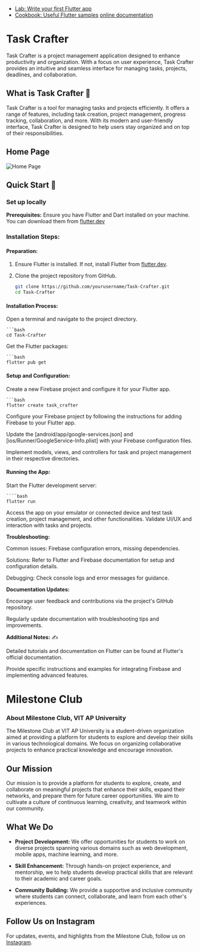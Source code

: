 - [Lab: Write your first Flutter app](https://docs.flutter.dev/get-started/codelab)
- [Cookbook: Useful Flutter samples](https://docs.flutter.dev/cookbook)
[online documentation](https://docs.flutter.dev/)


# Task Crafter

Task Crafter is a project management application designed to enhance productivity and organization. With a focus on user experience, Task Crafter provides an intuitive and seamless interface for managing tasks, projects, deadlines, and collaboration.

## What is Task Crafter 🤔

Task Crafter is a tool for managing tasks and projects efficiently. It offers a range of features, including task creation, project management, progress tracking, collaboration, and more. With its modern and user-friendly interface, Task Crafter is designed to help users stay organized and on top of their responsibilities.

## Home Page

![Home Page](assets/images/homepage_screenshot.png)

## Quick Start 📝

### Set up locally

**Prerequisites:** Ensure you have Flutter and Dart installed on your machine. You can download them from [flutter.dev](https://flutter.dev/docs/get-started/install)

### Installation Steps:

#### Preparation:

1. Ensure Flutter is installed. If not, install Flutter from [flutter.dev](https://flutter.dev/docs/get-started/install).
2. Clone the project repository from GitHub.

   ```bash
   git clone https://github.com/yourusername/Task-Crafter.git
   cd Task-Crafter

#### Installation Process:

Open a terminal and navigate to the project directory.

    ```bash
    cd Task-Crafter

Get the Flutter packages:

    ```bash
    flutter pub get

#### Setup and Configuration:

Create a new Firebase project and configure it for your Flutter app.

    ```bash
    flutter create task_crafter

Configure your Firebase project by following the instructions for adding Firebase to your Flutter app.

Update the [android/app/google-services.json] and [ios/Runner/GoogleService-Info.plist] with your Firebase configuration files.

Implement models, views, and controllers for task and project management in their respective directories.

#### Running the App:

Start the Flutter development server:

    ````bash
    flutter run
    
Access the app on your emulator or connected device and test task creation, project management, and other functionalities.
Validate UI/UX and interaction with tasks and projects.

**Troubleshooting:**

Common issues: Firebase configuration errors, missing dependencies.

Solutions: Refer to Flutter and Firebase documentation for setup and configuration details.

Debugging: Check console logs and error messages for guidance.

**Documentation Updates:**

Encourage user feedback and contributions via the project's GitHub repository.

Regularly update documentation with troubleshooting tips and improvements.

**Additional Notes:** ✍️

Detailed tutorials and documentation on Flutter can be found at Flutter's official documentation.

Provide specific instructions and examples for integrating Firebase and implementing advanced features.

# Milestone Club


### About Milestone Club, VIT AP University

The Milestone Club at VIT AP University is a student-driven organization aimed at providing a platform for students to explore and develop their skills in various technological domains. We focus on organizing collaborative projects to enhance practical knowledge and encourage innovation.


## Our Mission 

Our mission is to provide a platform for students to explore, create, and collaborate on meaningful projects that enhance their skills, expand their networks, and prepare them for future career opportunities. We aim to cultivate a culture of continuous learning, creativity, and teamwork within our community.

## What We Do

- **Project Development:** We offer opportunities for students to work on diverse projects spanning various domains such as web development, mobile apps, machine learning, and more.
  
- **Skill Enhancement:** Through hands-on project experience, and mentorship, we  to help students develop practical skills that are relevant to their academic and career goals.
  
- **Community Building:** We provide a supportive and inclusive community where students can connect, collaborate, and learn from each other's experiences.


## Follow Us on Instagram

For updates, events, and highlights from the Milestone Club, follow us on [Instagram](https://www.instagram.com/milestone_club_vitap/).




